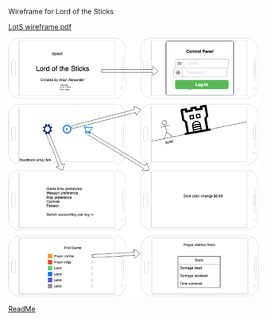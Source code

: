 Wireframe for Lord of the Sticks

[LotS wireframe pdf](LordOfTheSticksWireframe.pdf)

![LotS wirefame png](LordOfTheSticksWireframe.png)

[ReadMe](README.md)
